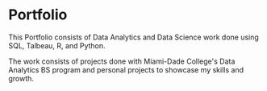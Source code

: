 # Portfolio
This Portfolio consists of Data Analytics and Data Science work done using SQL, Talbeau, R, and Python.

The work consists of projects done with Miami-Dade College's Data Analytics BS program and personal projects to showcase my skills and growth.

